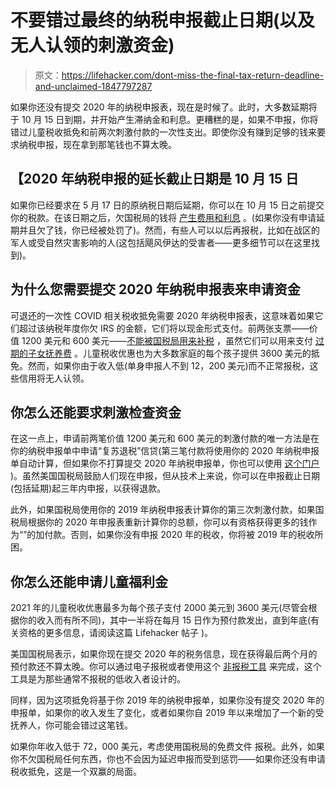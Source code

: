 # 不要错过最终的纳税申报截止日期(以及无人认领的刺激资金)

> 原文：<https://lifehacker.com/dont-miss-the-final-tax-return-deadline-and-unclaimed-1847797287>

如果你还没有提交 2020 年的纳税申报表，现在是时候了。此时，大多数延期将于 10 月 15 日到期，并开始产生滞纳金和利息。更糟糕的是，如果不申报，你将错过儿童税收抵免和前两次刺激付款的一次性支出。即使你没有赚到足够的钱来要求纳税申报，现在拿到那笔钱也不算太晚。



## 【2020 年纳税申报的延长截止日期是 10 月 15 日

如果你已经要求在 5 月 17 日的原纳税日期后延期，你可以在 10 月 15 日之前提交你的税款。在该日期之后，欠国税局的钱将 [产生费用和利息](https://www.irs.gov/payments/penalties) 。(如果你没有申请延期并且欠了钱，你已经被处罚了)。然而，有些人可以以后再报税，比如在战区的军人或受自然灾害影响的人(这包括飓风伊达的受害者——更多细节可以在这里找到)。

## **为什么您需要提交 2020 年纳税申报表来申请资金**

可退还的一次性 COVID 相关税收抵免需要 2020 年纳税申报表，这意味着如果它们超过该纳税年度你欠 IRS 的金额，它们将以现金形式支付。前两张支票——价值 1200 美元和 600 美元——[不能被国税局用来补税](https://www.experian.com/blogs/ask-experian/will-the-stimulus-check-affect-your-taxes/) ，虽然它们可以用来支付 [过期的子女抚养费](https://www.kiplinger.com/taxes/601296/irs-will-pay-stimulus-check-money-diverted-for-child-support-payments) 。儿童税收优惠也为大多数家庭的每个孩子提供 3600 美元的抵免。然而，如果你由于收入低(单身申报人不到 12，200 美元)而不正常报税，这些信用将无人认领。

## **你怎么还能要求刺激检查资金**

在这一点上，申请前两笔价值 1200 美元和 600 美元的刺激付款的唯一方法是在你的纳税申报单中申请“复苏退税”信贷(第三笔付款将使用你的 2020 年纳税申报单自动计算，但如果你不打算提交 2020 年纳税申报单，你也可以使用 [这个门户](https://www.irs.gov/credits-deductions/child-tax-credit-non-filer-sign-up-tool) )。虽然美国国税局鼓励人们现在申报，但从技术上来说，你可以在申报截止日期 (包括延期)起三年内申报，以获得退款。 

此外，如果国税局使用你的 2019 年纳税申报表计算你的第三次刺激付款，如果国税局根据你的 2020 年申报表重新计算你的总额，你可以有资格获得更多的钱作为“”的加付款。否则，如果你没有申报 2020 年的税收，你将被 2019 年的税收所困。

## **你怎么还能申请儿童福利金**

2021 年的儿童税收优惠最多为每个孩子支付 2000 美元到 3600 美元(尽管会根据你的收入而有所不同)，其中一半将在每月 15 日作为预付款发出，直到年底(有关资格的更多信息，请阅读这篇 Lifehacker 帖子 )。

美国国税局表示，如果你现在提交 2020 年的税务信息，现在获得最后两个月的预付款还不算太晚。你可以通过电子报税或者使用这个 [非报税工具](https://www.freefilefillableforms.com/#/fd/childtaxcredit) 来完成，这个工具是为那些通常不报税的低收入者设计的。

同样，因为这项抵免将基于你 2019 年的纳税申报单，如果你没有提交 2020 年的申报单，如果你的收入发生了变化，或者如果你自 2019 年以来增加了一个新的受抚养人，你可能会错过这笔钱。

如果你年收入低于 72，000 美元，考虑使用国税局的免费文件 报税。此外，如果你不欠国税局任何东西，你也不会因为延迟申报而受到惩罚——如果你还没有申请税收抵免，这是一个双赢的局面。